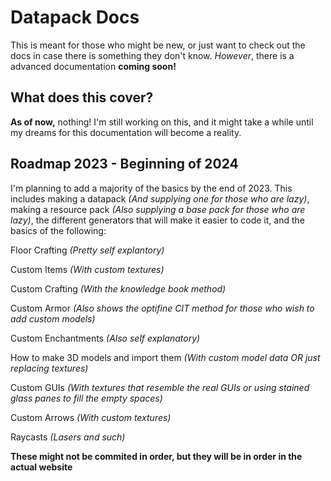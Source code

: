 
# Datapack Docs
This is meant for those who might be new, or just want to check out the docs in case there is something they don't know.
*However*, there is a advanced documentation **coming soon!**

## What does this cover?

**As of now,** nothing!
I'm still working on this, and it might take a while until my dreams for this documentation will become a reality.

## Roadmap 2023 - Beginning of 2024

I'm planning to add a majority of the basics by the end of 2023. This includes making a datapack *(And supplying one for those who are lazy)*, making a resource
pack *(Also supplying a base pack for those who are lazy)*, the different generators that will make it easier to code it, and the basics of the following:

Floor Crafting *(Pretty self explantory)*

Custom Items *(With custom textures)*

Custom Crafting *(With the knowledge book method)*

Custom Armor *(Also shows the optifine CIT method for those who wish to add custom models)*

Custom Enchantments *(Also self explanatory)*

How to make 3D models and import them *(With custom model data OR just replacing textures)*

Custom GUIs *(With textures that resemble the real GUIs or using stained glass panes to fill the empty spaces)*

Custom Arrows *(With custom textures)*

Raycasts *(Lasers and such)*

**These might not be commited in order, but they will be in order in the actual website**
